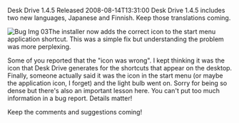 Desk Drive 1.4.5 Released
2008-08-14T13:31:00
Desk Drive 1.4.5 includes two new languages, Japanese and Finnish. Keep those translations coming.

![Bug Img 03](/cdn/images/blog/DeskDrive1.4.5Released_85CF/BugImg03.jpg)The installer now adds the correct icon to the start menu application shortcut. This was a simple fix but understanding the problem was more perplexing.

Some of you reported that the "icon was wrong". I kept thinking it was the icon that Desk Drive generates for the shortcuts that appear on the desktop. Finally, someone actually said it was the icon in the start menu (or maybe the application icon, I forget) and the light bulb went on. Sorry for being so dense but there's also an important lesson here. You can't put too much information in a bug report. Details matter!

Keep the comments and suggestions coming!
